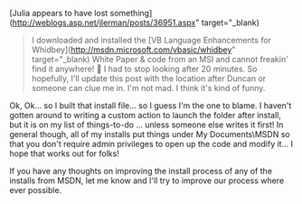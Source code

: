 [Julia appears to have lost something](http://weblogs.asp.net/jlerman/posts/36951.aspx" target="_blank)

> I downloaded and installed the [VB Language Enhancements for Whidbey](http://msdn.microsoft.com/vbasic/whidbey" target="_blank) White Paper & code from an MSI and cannot freakin' find it anywhere! 🙂 I had to stop looking after 20 minutes. So hopefully, I'll update this post with the location after Duncan or someone can clue me in. I'm not mad. I think it's kind of funny.

Ok, Ok... so I built that install file... so I guess I'm the one to blame. I haven't gotten around to writing a custom action to launch the folder after install, but it is on my list of things-to-do ... unless someone else writes it first! In general though, all of my installs put things under My Documents\MSDN so that you don't require admin privileges to open up the code and modify it... I hope that works out for folks!

If you have any thoughts on improving the install process of any of the installs from MSDN, let me know and I'll try to improve our process where ever possible.